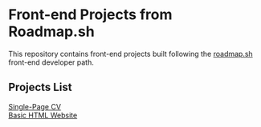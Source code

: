 # Front-end Projects from Roadmap.sh

This repository contains front-end projects built following the [roadmap.sh](https://roadmap.sh/) front-end developer path.

## Projects List
[Single-Page CV](https://roadmap.sh/projects/single-page-cv)\
[Basic HTML Website](https://roadmap.sh/projects/basic-html-website)
